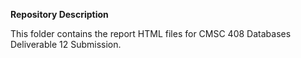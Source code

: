 **Repository Description**

This folder contains the report HTML files for CMSC 408 Databases Deliverable 12 Submission. 
